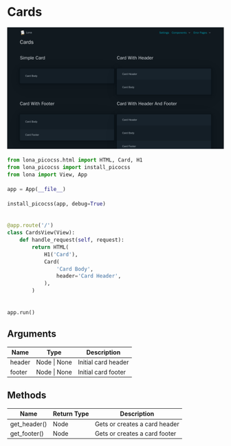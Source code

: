# Cards

![Cards](../../doc/screenshots/cards.png)

```python
from lona_picocss.html import HTML, Card, H1
from lona_picocss import install_picocss
from lona import View, App

app = App(__file__)

install_picocss(app, debug=True)


@app.route('/')
class CardsView(View):
    def handle_request(self, request):
        return HTML(
            H1('Card'),
            Card(
                'Card Body',
                header='Card Header',
            ),
        )


app.run()
```

## Arguments

| Name | Type | Description |
| - | - | - |
| header | Node \| None | Initial card header |
| footer | Node \| None | Initial card footer |


## Methods

| Name | Return Type | Description |
| - | - | - |
| get_header() | Node | Gets or creates a card header |
| get_footer() | Node | Gets or creates a card footer |
